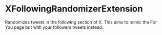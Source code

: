 # XFollowingRandomizerExtension
Randomizes tweets in the following section of X. This aims to mimic the For You page but with your followers tweets instead.
